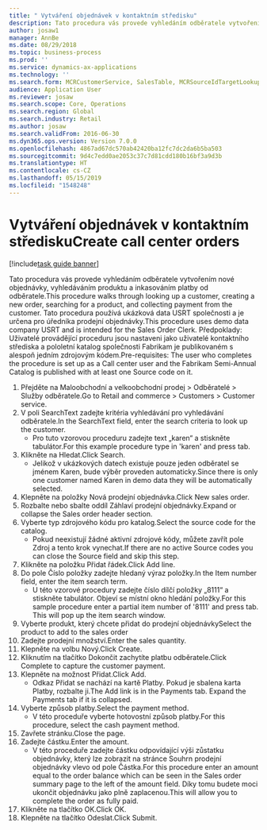 ```yaml
---
title: " Vytváření objednávek v kontaktním středisku"
description: Tato procedura vás provede vyhledáním odběratele vytvořením nové objednávky, vyhledáváním produktu a inkasováním platby od odběratele.
author: josaw1
manager: AnnBe
ms.date: 08/29/2018
ms.topic: business-process
ms.prod: ''
ms.service: dynamics-ax-applications
ms.technology: ''
ms.search.form: MCRCustomerService, SalesTable, MCRSourceIdTargetLookup, MCRSalesQuickQuote, MCRSalesOrderRecap, MCRCustPaymDialog, MCRCustPaymLookup
audience: Application User
ms.reviewer: josaw
ms.search.scope: Core, Operations
ms.search.region: Global
ms.search.industry: Retail
ms.author: josaw
ms.search.validFrom: 2016-06-30
ms.dyn365.ops.version: Version 7.0.0
ms.openlocfilehash: 4867ad67dc570ab42420ba12fc7dc2da6b5ba503
ms.sourcegitcommit: 9d4c7edd0ae2053c37c7d81cdd180b16bf3a9d3b
ms.translationtype: HT
ms.contentlocale: cs-CZ
ms.lasthandoff: 05/15/2019
ms.locfileid: "1548248"
---
```

# <a name="create-call-center-orders"></a><span data-ttu-id="a1321-103"> Vytváření objednávek v kontaktním středisku</span><span class="sxs-lookup"><span data-stu-id="a1321-103">Create call center orders</span></span>

[!include[task guide banner](../includes/task-guide-banner.md)]

<span data-ttu-id="a1321-104">Tato procedura vás provede vyhledáním odběratele vytvořením nové objednávky, vyhledáváním produktu a inkasováním platby od odběratele.</span><span class="sxs-lookup"><span data-stu-id="a1321-104">This procedure walks through looking up a customer, creating a new order, searching for a product, and collecting payment from the customer.</span></span> <span data-ttu-id="a1321-105">Tato procedura používá ukázková data USRT společnosti a je určena pro úředníka prodejní objednávky.</span><span class="sxs-lookup"><span data-stu-id="a1321-105">This procedure uses demo data company USRT and is intended for the Sales Order Clerk.</span></span> <span data-ttu-id="a1321-106">Předpoklady: Uživatelé provádějící proceduru jsou nastaveni jako uživatelé kontaktního střediska a pololetní katalog společnosti Fabrikam je publikovaném s alespoň jedním zdrojovým kódem.</span><span class="sxs-lookup"><span data-stu-id="a1321-106">Pre-requisites:  The user who completes the procedure is set up as a Call center user and the Fabrikam Semi-Annual Catalog is published with at least one Source code on it.</span></span>

1. <span data-ttu-id="a1321-107">Přejděte na Maloobchodní a velkoobchodní prodej > Odběratelé > Služby odběratele.</span><span class="sxs-lookup"><span data-stu-id="a1321-107">Go to Retail and commerce > Customers > Customer service.</span></span>
2. <span data-ttu-id="a1321-108">V poli SearchText zadejte kritéria vyhledávání pro vyhledávání odběratele.</span><span class="sxs-lookup"><span data-stu-id="a1321-108">In the SearchText field, enter the search criteria to look up the customer.</span></span>
    * <span data-ttu-id="a1321-109">Pro tuto vzorovou proceduru zadejte text „karen“ a stiskněte tabulátor.</span><span class="sxs-lookup"><span data-stu-id="a1321-109">For this example procedure type in 'karen' and press tab.</span></span>  
3. <span data-ttu-id="a1321-110">Klikněte na Hledat.</span><span class="sxs-lookup"><span data-stu-id="a1321-110">Click Search.</span></span>
    * <span data-ttu-id="a1321-111">Jelikož v ukázkových datech existuje pouze jeden odběratel se jménem Karen, bude výběr proveden automaticky.</span><span class="sxs-lookup"><span data-stu-id="a1321-111">Since there is only one customer named Karen in demo data they will be automatically selected.</span></span>  
4. <span data-ttu-id="a1321-112">Klepněte na položky Nová prodejní objednávka.</span><span class="sxs-lookup"><span data-stu-id="a1321-112">Click New sales order.</span></span>
5. <span data-ttu-id="a1321-113">Rozbalte nebo sbalte oddíl Záhlaví prodejní objednávky.</span><span class="sxs-lookup"><span data-stu-id="a1321-113">Expand or collapse the Sales order header section.</span></span>
6. <span data-ttu-id="a1321-114">Vyberte typ zdrojového kódu pro katalog.</span><span class="sxs-lookup"><span data-stu-id="a1321-114">Select the source code for the catalog.</span></span>
    * <span data-ttu-id="a1321-115">Pokud neexistují žádné aktivní zdrojové kódy, můžete zavřít pole Zdroj a tento krok vynechat.</span><span class="sxs-lookup"><span data-stu-id="a1321-115">If there are no active Source codes you can close the Source field and skip this step.</span></span>  
7. <span data-ttu-id="a1321-116">Klikněte na položku Přidat řádek.</span><span class="sxs-lookup"><span data-stu-id="a1321-116">Click Add line.</span></span>
8. <span data-ttu-id="a1321-117">Do pole Číslo položky zadejte hledaný výraz položky.</span><span class="sxs-lookup"><span data-stu-id="a1321-117">In the Item number field, enter the item search term.</span></span>
    * <span data-ttu-id="a1321-118">U této vzorové procedury zadejte číslo dílčí položky „8111“ a stiskněte tabulátor. Objeví se místní okno hledání položky.</span><span class="sxs-lookup"><span data-stu-id="a1321-118">For this sample procedure enter a partial item number of '8111' and press tab. This will pop up the item search window.</span></span>  
9. <span data-ttu-id="a1321-119">Vyberte produkt, který chcete přidat do prodejní objednávky</span><span class="sxs-lookup"><span data-stu-id="a1321-119">Select the product to add to the sales order</span></span>
10. <span data-ttu-id="a1321-120">Zadejte prodejní množství.</span><span class="sxs-lookup"><span data-stu-id="a1321-120">Enter the sales quantity.</span></span>
11. <span data-ttu-id="a1321-121">Klepněte na volbu Nový.</span><span class="sxs-lookup"><span data-stu-id="a1321-121">Click Create.</span></span>
12. <span data-ttu-id="a1321-122">Kliknutím na tlačítko Dokončit zachytíte platbu odběratele.</span><span class="sxs-lookup"><span data-stu-id="a1321-122">Click Complete to capture the customer payment.</span></span>
13. <span data-ttu-id="a1321-123">Klepněte na možnost Přidat.</span><span class="sxs-lookup"><span data-stu-id="a1321-123">Click Add.</span></span>
    * <span data-ttu-id="a1321-124">Odkaz Přidat se nachází na kartě Platby. Pokud je sbalena karta Platby, rozbalte ji.</span><span class="sxs-lookup"><span data-stu-id="a1321-124">The Add link is in the Payments tab. Expand the Payments tab if it is collapsed.</span></span>  
14. <span data-ttu-id="a1321-125">Vyberte způsob platby.</span><span class="sxs-lookup"><span data-stu-id="a1321-125">Select the payment method.</span></span>
    * <span data-ttu-id="a1321-126">V této proceduře vyberte hotovostní způsob platby.</span><span class="sxs-lookup"><span data-stu-id="a1321-126">For this procedure, select the cash payment method.</span></span>  
15. <span data-ttu-id="a1321-127">Zavřete stránku.</span><span class="sxs-lookup"><span data-stu-id="a1321-127">Close the page.</span></span>
16. <span data-ttu-id="a1321-128">Zadejte částku.</span><span class="sxs-lookup"><span data-stu-id="a1321-128">Enter the amount.</span></span>
    * <span data-ttu-id="a1321-129">V této proceduře zadejte částku odpovídající výši zůstatku objednávky, který lze zobrazit na stránce Souhrn prodejní objednávky vlevo od pole Částka.</span><span class="sxs-lookup"><span data-stu-id="a1321-129">For this procedure enter an amount equal to the order balance which can be seen in the Sales order summary page to the left of the amount field.</span></span> <span data-ttu-id="a1321-130">Díky tomu budete moci ukončit objednávku jako plně zaplacenou.</span><span class="sxs-lookup"><span data-stu-id="a1321-130">This will allow you to complete the order as fully paid.</span></span>  
17. <span data-ttu-id="a1321-131">Klikněte na tlačítko OK.</span><span class="sxs-lookup"><span data-stu-id="a1321-131">Click OK.</span></span>
18. <span data-ttu-id="a1321-132">Klepněte na tlačítko Odeslat.</span><span class="sxs-lookup"><span data-stu-id="a1321-132">Click Submit.</span></span>

